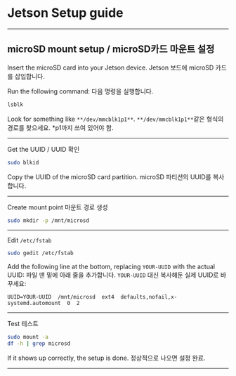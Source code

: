 # Jetson Setup guide

---
## microSD mount setup / microSD카드 마운트 설정

Insert the microSD card into your Jetson device.
Jetson 보드에 microSD 카드를 삽입합니다.



Run the following command:
다음 명령을 실행합니다.
```bash
lsblk
```

Look for something like `**/dev/mmcblk1p1**`.
`**/dev/mmcblk1p1**`같은 형식의 경로를 찾으세요. *p1까지 쓰여 있어야 함.

---

Get the UUID / UUID 확인

```bash
sudo blkid
```

Copy the UUID of the microSD card partition.
microSD 파티션의 UUID를 복사합니다.

---

Create mount point
마운트 경로 생성

```bash
sudo mkdir -p /mnt/microsd
```

---

Edit `/etc/fstab` 

```bash
sudo gedit /etc/fstab
```

Add the following line at the bottom, replacing `YOUR-UUID` with the actual UUID:
파일 맨 밑에 아래 줄을 추가합니다. `YOUR-UUID` 대신 복사해둔 실제 UUID로 바꾸세요:

```fstab
UUID=YOUR-UUID  /mnt/microsd  ext4  defaults,nofail,x-systemd.automount  0  2
```

---
Test
테스트

```bash
sudo mount -a
df -h | grep microsd
```

If it shows up correctly, the setup is done.
정상적으로 나오면 설정 완료.

---
